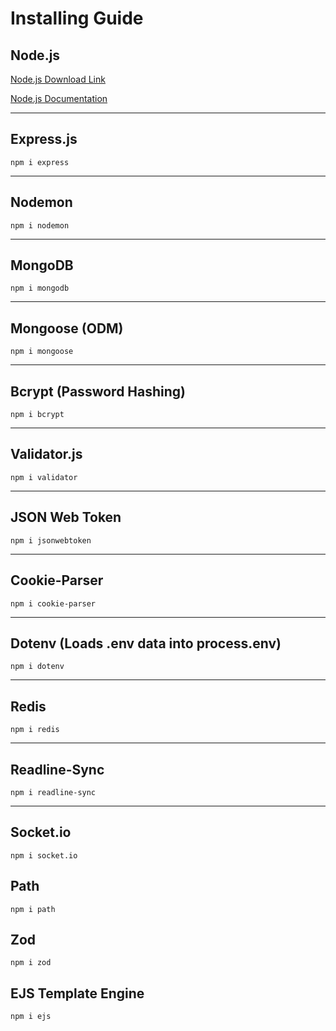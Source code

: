 # Installing Guide

## Node.js

[Node.js Download Link](https://nodejs.org/en/download)

[Node.js Documentation](https://nodejs.org/docs/latest/api/)

---

## Express.js

```
npm i express
```

---

## Nodemon

```
npm i nodemon
```

---

## MongoDB

```
npm i mongodb
```

---

## Mongoose (ODM)

```
npm i mongoose
```

---

## Bcrypt (Password Hashing)

```
npm i bcrypt
```

---

## Validator.js

```
npm i validator
```

---

## JSON Web Token

```
npm i jsonwebtoken
```

---

## Cookie-Parser

```
npm i cookie-parser
```

---

## Dotenv (Loads .env data into process.env)

```
npm i dotenv
```

---

## Redis

```
npm i redis
```

---

## Readline-Sync

```
npm i readline-sync
```

---

## Socket.io

```
npm i socket.io
```

## Path

```
npm i path
```

## Zod

```
npm i zod
```

## EJS Template Engine

```
npm i ejs
```
